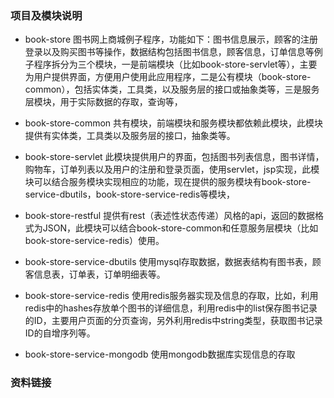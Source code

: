 ### 项目及模块说明
* book-store
图书网上商城例子程序，功能如下：图书信息展示，顾客的注册登录以及购买图书等操作，数据结构包括图书信息，顾客信息，订单信息等例子程序拆分为三个模块，一是前端模块（比如book-store-servlet等），主要为用户提供界面，方便用户使用此应用程序，二是公有模块（book-store-common），包括实体类，工具类，以及服务层的接口或抽象类等，三是服务层模块，用于实际数据的存取，查询等，

* book-store-common
共有模块，前端模块和服务模块都依赖此模块，此模块提供有实体类，工具类以及服务层的接口，抽象类等。

* book-store-servlet
此模块提供用户的界面，包括图书列表信息，图书详情，购物车，订单列表以及用户的注册和登录页面，使用servlet，jsp实现，此模块可以结合服务模块实现相应的功能，现在提供的服务模块有book-store-service-dbutils，book-store-service-redis等模块，

* book-store-restful
提供有rest（表述性状态传递）风格的api，返回的数据格式为JSON，此模块可以结合book-store-common和任意服务层模块（比如book-store-service-redis）使用。

* book-store-service-dbutils
使用mysql存取数据，数据表结构有图书表，顾客信息表，订单表，订单明细表等。

* book-store-service-redis
使用redis服务器实现及信息的存取，比如，利用redis中的hashes存放单个图书的详细信息，利用redis中的list保存图书记录的ID，主要用户页面的分页查询，另外利用redis中string类型，获取图书记录ID的自增序列等。

* book-store-service-mongodb
使用mongodb数据库实现信息的存取



### 资料链接
